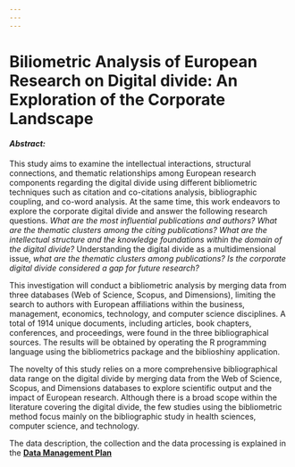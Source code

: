 ```yaml
---
---
---
```


# Biliometric Analysis of European Research on Digital divide: An Exploration   of the Corporate Landscape

#### *Abstract:*
This study aims to examine the intellectual interactions, structural connections, and thematic relationships among European research components regarding the digital divide using different bibliometric techniques such as citation and co-citations analysis, bibliographic coupling, and co-word analysis. At the same time, this work endeavors to explore the corporate digital divide and answer the following research questions. *What are the most influential publications and authors? What are the thematic clusters among the citing publications? What are the intellectual structure and the knowledge foundations within the domain of the digital divide?* Understanding the digital divide as a multidimensional issue, *what are the thematic clusters among publications? Is the corporate digital divide considered a gap for future research?*

This investigation will conduct a bibliometric analysis by merging data from three databases (Web of Science, Scopus, and Dimensions), limiting the search to authors with European affiliations within the business, management, economics, technology, and computer science disciplines. A total of 1914 unique documents, including articles, book chapters, conferences, and proceedings, were found in the three bibliographical sources. The results will be obtained by operating the R programming language using the bibliometrics package and the biblioshiny application.

The novelty of this study relies on a more comprehensive bibliographical data range on the digital divide by merging data from the Web of Science, Scopus, and Dimensions databases to explore scientific output and the impact of European research. Although there is a broad scope within the literature covering the digital divide, the few studies using the bibliometric method focus mainly on the bibliographic study in health sciences, computer science, and technology.

The data description, the collection and the data processing is explained in the [**Data Management Plan** ](https://github.com/luchocastillo84/bibliometrix_dd_europe/blob/master/Script/DMP_Bibliometrix_v1.0.pdf)

